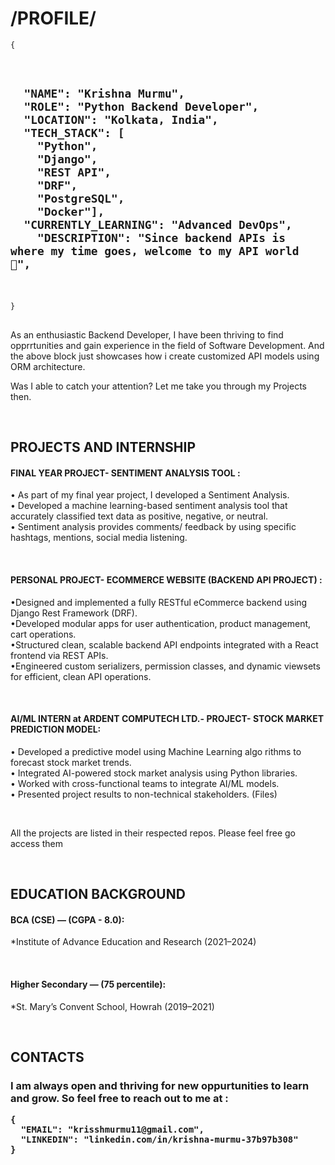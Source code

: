 <!DOCTYPE html>
<html lang="en">
<body class="bg-gray-900 text-green-400 p-6">
  <h1 class="text-3xl mb-4"> /PROFILE/</h1>

  <pre class="bg-gray-800 p-4 rounded-xl overflow-x-auto">
<code>{
  <h2>
  <span class="json-key">"NAME"</span>: <span class="json-string">"Krishna Murmu"</span>,
  <span class="json-key">"ROLE"</span>: <span class="json-string">"Python Backend Developer"</span>,
  <span class="json-key">"LOCATION"</span>: <span class="json-string">"Kolkata, India"</span>,
  <span class="json-key">"TECH_STACK"</span>: [
    <span class="json-string">"Python"</span>,
    <span class="json-string">"Django"</span>,
    <span class="json-string">"REST API"</span>,
    <span class="json-string">"DRF"</span>,
    <span class="json-string">"PostgreSQL"</span>,
    <span class="json-string">"Docker"</span>],
  <span class="json-key">"CURRENTLY_LEARNING"</span>: <span class="json-string">"Advanced DevOps"</span>,
    <span class="json-key">"DESCRIPTION"</span>: <span class="json-string">"Since backend APIs is where my time goes, welcome to my API world 🚀"</span>,
  </h2>
}</code>
  </pre>
  <p class="text-lg mb-6 text-green-300">As an enthusiastic Backend Developer, I have been thriving to find opprrtunities and gain experience in the field of Software Development. And the above block just showcases how i create customized API models using ORM architecture.</p>
  <p class="text-lg mb-6 text-green-300">Was I able to catch your attention? Let me take you through my Projects then.</p>
<br>
  <h2 class="text-2xl mt-10 mb-4">PROJECTS AND INTERNSHIP </h2>
  <h4>FINAL YEAR PROJECT- SENTIMENT ANALYSIS TOOL :</h4>
  <p class="text-lg mb-6 text-green-300">• As part of my final year project, I developed a Sentiment
Analysis.<br>
• Developed a machine learning-based sentiment analysis
tool that accurately classified text data as positive, negative,
or neutral.<br>
• Sentiment analysis provides comments/ feedback by using
specific hashtags, mentions, social media listening.</p>
<br>
<h4>PERSONAL PROJECT- ECOMMERCE WEBSITE (BACKEND API PROJECT) :</h4>
  <p class="text-lg mb-6 text-green-300">•Designed and implemented a fully RESTful eCommerce backend using Django Rest Framework (DRF).<br>
•Developed modular apps for user authentication, product management, cart operations.<br>
•Structured clean, scalable backend API endpoints integrated with a React frontend via REST APIs.<br>
•Engineered custom serializers, permission classes, and dynamic viewsets for efficient, clean API operations.</p>
<br>
<h4>AI/ML INTERN at ARDENT COMPUTECH LTD.- PROJECT- STOCK MARKET PREDICTION MODEL:</h4>
  <p class="text-lg mb-6 text-green-300">• Developed a predictive model using Machine Learning algo
rithms to forecast stock market trends.<br>
• Integrated AI-powered stock market analysis using Python
libraries. <br>
• Worked with cross-functional teams to integrate AI/ML
models.<br>
• Presented project results to non-technical stakeholders.
(Files)</p>
<br>
<p class="text-lg mb-6 text-green-300">All the projects are listed in their respected repos. Please feel free go access them</p>  
<br>
<h2 class="text-2xl mt-10 mb-4">EDUCATION BACKGROUND </h2>
  <h4>BCA (CSE) — (CGPA - 8.0):</h4>
  <p class="text-lg mb-6 text-green-300"> *Institute of Advance Education and Research (2021–2024)</p>
<br>
  <h4>Higher Secondary — (75 percentile):</h4>
  <p class="text-lg mb-6 text-green-300"> *St. Mary’s Convent School, Howrah (2019–2021)</p>
<br>

  <h2 class="text-2xl mt-10 mb-4">CONTACTS</h2>
  <h3>
  <p class="text-lg mb-6 text-green-300">I am always open and thriving for new oppurtunities to learn and grow. So feel free to reach out to me at :</p>
  <pre class="bg-gray-800 p-4 rounded-xl overflow-x-auto">
<code>{
  <span class="json-key">"EMAIL"</span>: <span class="json-string">"krisshmurmu11@gmail.com"</span>,
  <span class="json-key">"LINKEDIN"</span>: <span class="json-string">"linkedin.com/in/krishna-murmu-37b97b308"</span>
}</code></h3>
  </pre>
</body>
</html>
